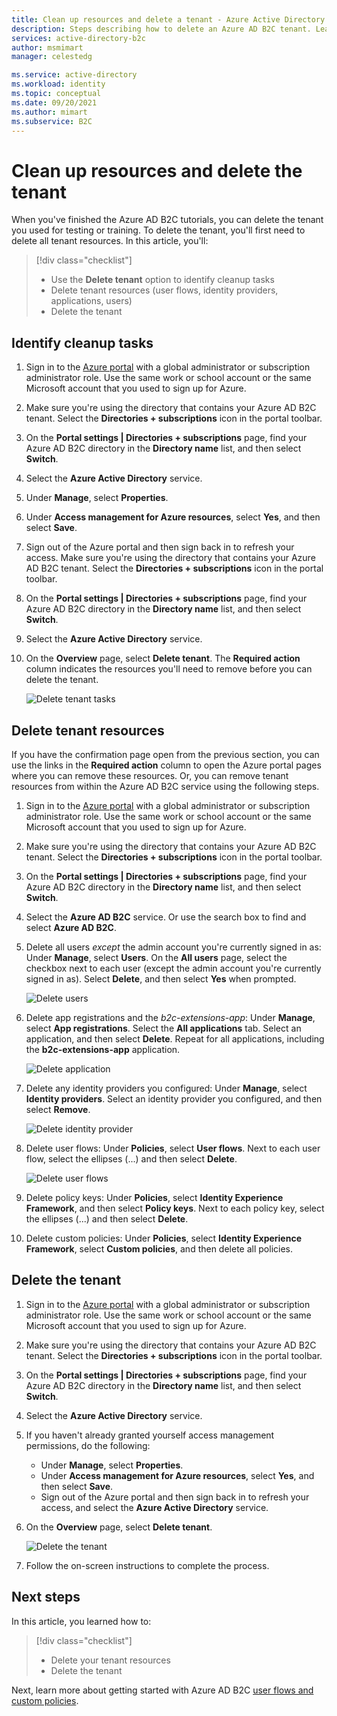 ```yaml
---
title: Clean up resources and delete a tenant - Azure Active Directory B2C
description: Steps describing how to delete an Azure AD B2C tenant. Learn how to delete all tenant resources, and then delete the tenant.
services: active-directory-b2c
author: msmimart
manager: celestedg

ms.service: active-directory
ms.workload: identity
ms.topic: conceptual
ms.date: 09/20/2021
ms.author: mimart
ms.subservice: B2C
---
```


# Clean up resources and delete the tenant

When you've finished the Azure AD B2C tutorials, you can delete the tenant you used for testing or training. To delete the tenant, you'll first need to delete all tenant resources. In this article, you'll:

> [!div class="checklist"]
> * Use the **Delete tenant** option to identify cleanup tasks
> * Delete tenant resources (user flows, identity providers, applications, users)
> * Delete the tenant

## Identify cleanup tasks

1. Sign in to the [Azure portal](https://portal.azure.com/) with a global administrator or subscription administrator role. Use the same work or school account or the same Microsoft account that you used to sign up for Azure.
1. Make sure you're using the directory that contains your Azure AD B2C tenant. Select the **Directories + subscriptions** icon in the portal toolbar.
1. On the **Portal settings | Directories + subscriptions** page, find your Azure AD B2C directory in the **Directory name** list, and then select **Switch**.
1. Select the **Azure Active Directory** service.
1. Under **Manage**, select **Properties**.
1. Under **Access management for Azure resources**, select **Yes**, and then select **Save**.
1. Sign out of the Azure portal and then sign back in to refresh your access. Make sure you're using the directory that contains your Azure AD B2C tenant. Select the **Directories + subscriptions** icon in the portal toolbar.
1. On the **Portal settings | Directories + subscriptions** page, find your Azure AD B2C directory in the **Directory name** list, and then select **Switch**.
1. Select the **Azure Active Directory** service.
1. On the **Overview** page, select **Delete tenant**. The **Required action** column indicates the resources you'll need to remove before you can delete the tenant.

   ![Delete tenant tasks](media/tutorial-delete-tenant/delete-tenant-tasks.png)

## Delete tenant resources

If you have the confirmation page open from the previous section, you can use the links in the **Required action** column to open the Azure portal pages where you can remove these resources. Or, you can remove tenant resources from within the Azure AD B2C service using the following steps.

1. Sign in to the [Azure portal](https://portal.azure.com/) with a global administrator or subscription administrator role. Use the same work or school account or the same Microsoft account that you used to sign up for Azure.
1. Make sure you're using the directory that contains your Azure AD B2C tenant. Select the **Directories + subscriptions** icon in the portal toolbar.
1. On the **Portal settings | Directories + subscriptions** page, find your Azure AD B2C directory in the **Directory name** list, and then select **Switch**.
1. Select the **Azure AD B2C** service. Or use the search box to find and select **Azure AD B2C**.
1. Delete all users *except* the admin account you're currently signed in as: Under **Manage**, select **Users**. On the **All users** page, select the checkbox next to each user (except the admin account you're currently signed in as). Select **Delete**, and then select **Yes** when prompted.

   ![Delete users](media/tutorial-delete-tenant/delete-users.png)

1. Delete app registrations and the *b2c-extensions-app*: Under **Manage**, select **App registrations**. Select the **All applications** tab. Select an application, and then select **Delete**. Repeat for all applications, including the **b2c-extensions-app** application.

   ![Delete application](media/tutorial-delete-tenant/delete-applications.png)

1. Delete any identity providers you configured: Under **Manage**, select **Identity providers**. Select an identity provider you configured, and then select **Remove**.

   ![Delete identity provider](media/tutorial-delete-tenant/identity-providers.png)

1. Delete user flows: Under **Policies**, select **User flows**. Next to each user flow, select the ellipses (...) and then select **Delete**.

   ![Delete user flows](media/tutorial-delete-tenant/user-flow.png)

1. Delete policy keys: Under **Policies**, select **Identity Experience Framework**, and then select **Policy keys**. Next to each policy key, select the ellipses (...) and then select **Delete**.

1. Delete custom policies: Under **Policies**, select **Identity Experience Framework**, select **Custom policies**, and then delete all policies.

## Delete the tenant

1. Sign in to the [Azure portal](https://portal.azure.com/) with a global administrator or subscription administrator role. Use the same work or school account or the same Microsoft account that you used to sign up for Azure.
1. Make sure you're using the directory that contains your Azure AD B2C tenant. Select the **Directories + subscriptions** icon in the portal toolbar.
1. On the **Portal settings | Directories + subscriptions** page, find your Azure AD B2C directory in the **Directory name** list, and then select **Switch**.
1. Select the **Azure Active Directory** service.
1. If you haven't already granted yourself access management permissions, do the following:

   * Under **Manage**, select **Properties**.
   * Under **Access management for Azure resources**, select **Yes**, and then select **Save**.
   * Sign out of the Azure portal and then sign back in to refresh your access, and select the **Azure Active Directory** service.

1. On the **Overview** page, select **Delete tenant**.

   ![Delete the tenant](media/tutorial-delete-tenant/delete-tenant.png)

1. Follow the on-screen instructions to complete the process.

## Next steps

In this article, you learned how to:

> [!div class="checklist"]
> * Delete your tenant resources
> * Delete the tenant

Next, learn more about getting started with Azure AD B2C [user flows and custom policies](user-flow-overview.md).
